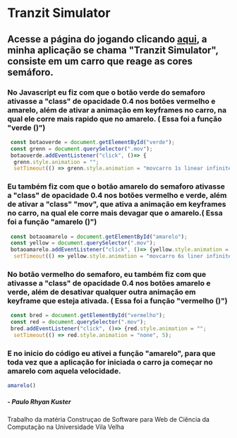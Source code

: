# Tranzit Simulator

## Acesse a página do jogando clicando [aqui](https://radicaenta.github.io/Tranzit-Simulator/), a minha aplicação se chama "Tranzit Simulator", consiste em um carro que reage as cores semáforo.
### No Javascript eu fiz com que o botão verde do semaforo ativasse a "class" de opacidade 0.4 nos botões vermelho e amarelo, além de ativar a animação em keyframes no carro, na qual ele corre mais rapido que no amarelo. ( Essa foi a função "verde ()")
~~~Javascript
 const botaoverde = document.getElementById("verde");
 const grenn = document.querySelector(".mov");
 botaoverde.addEventListener("click", ()=> {
  grenn.style.animation = "";
  setTimeout(() => grenn.style.animation = "movcarro 1s linear infinite", 5);
~~~
### Eu também fiz com que o botão amarelo do semaforo ativasse a "class" de opacidade 0.4 nos botões vermelho e verde, além de ativar a "class" "mov", que ativa a animação em keyframes no carro, na qual ele corre mais devagar que o amarelo.( Essa foi a função "amarelo ()")
~~~Javascript
 const botaoamarelo = document.getElementById("amarelo");
 const yellow = document.querySelector(".mov");
 botaoamarelo.addEventListener("click", ()=> {yellow.style.animation = "";
  setTimeout(() => yellow.style.animation = "movcarro 6s liner infinite", 5);
~~~
### No botão vermelho do semaforo, eu também fiz com que ativasse a "class" de opacidade 0.4 nos botões amarelo e verde, além de desativar qualquer outra animação em keyframe que esteja ativada. ( Essa foi a função "vermelho ()")
~~~Javascript
 const bred = document.getElementById("vermelho");
 const red = document.querySelector(".mov");
 bred.addEventListener("click", ()=> {red.style.animation = "";
  setTimeout(() => red.style.animation = "none", 5);
~~~
### E no inicio do código eu ativei a função "amarelo", para que toda vez que a aplicação for iniciada o carro ja começar no amarelo com aquela velocidade.
 ~~~Javascript
 amarelo()
 ~~~
  ##### - Paulo Rhyan Kuster
Trabalho da matéria Construçao de Software para Web de Ciência da Computação na Universidade Vila Velha
